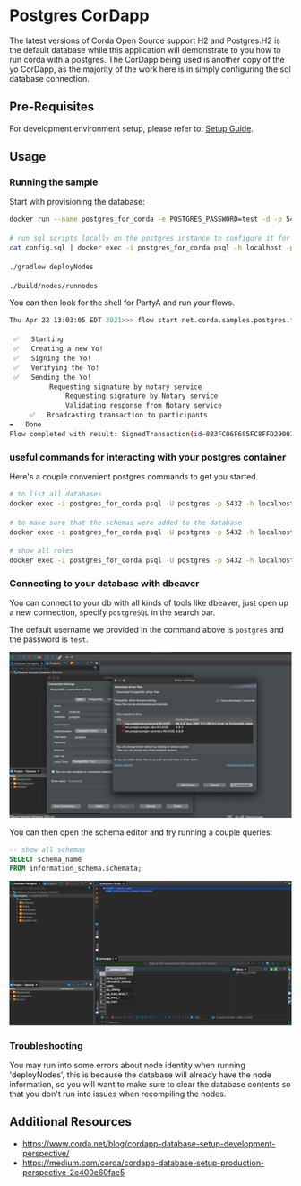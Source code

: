 # Postgres CorDapp

The latest versions of Corda Open Source support H2 and Postgres.H2 is the default database while this application will
demonstrate to you how to run corda with a postgres. The CorDapp being used is another copy of the yo CorDapp, as the
majority of the work here is in simply configuring the sql database connection.

## Pre-Requisites

For development environment setup, please refer to: [Setup Guide](https://docs.r3.com/en/platform/corda/4.10/community/getting-set-up.html).

## Usage

### Running the sample

Start with provisioning the database:

```sh
docker run --name postgres_for_corda -e POSTGRES_PASSWORD=test -d -p 5432:5432 postgres:11

# run sql scripts locally on the postgres instance to configure it for use
cat config.sql | docker exec -i postgres_for_corda psql -h localhost -p 5432 -U postgres

./gradlew deployNodes

./build/nodes/runnodes
```

You can then look for the shell for PartyA and run your flows.

```sh
Thu Apr 22 13:03:05 EDT 2021>>> flow start net.corda.samples.postgres.flows.YoFlow target: PartyB

 ✅   Starting
 ✅   Creating a new Yo!
 ✅   Signing the Yo!
 ✅   Verifying the Yo!
 ✅   Sending the Yo!
          Requesting signature by notary service
              Requesting signature by Notary service
              Validating response from Notary service
     ✅   Broadcasting transaction to participants
➡️   Done
Flow completed with result: SignedTransaction(id=8B3FC06F685FC8FFD29001CC6205DAECBFF436E28E0439F74F5A89D11372C578)
```

### useful commands for interacting with your postgres container

Here's a couple convenient postgres commands to get you started.

```sh
# to list all databases
docker exec -i postgres_for_corda psql -U postgres -p 5432 -h localhost postgres -c "\l"

# to make sure that the schemas were added to the database
docker exec -i postgres_for_corda psql -U postgres -p 5432 -h localhost postgres -c "\dn"

# show all roles
docker exec -i postgres_for_corda psql -U postgres -p 5432 -h localhost postgres -c "\dg"
```

### Connecting to your database with dbeaver

You can connect to your db with all kinds of tools like dbeaver, just open up a new connection, specify `postgreSQL` in
the search bar.

The default username we provided in the command above is `postgres` and the password is `test`.

![](./img/config-1.png)

You can then open the schema editor and try running a couple queries:

```sql
-- show all schemas
SELECT schema_name
FROM information_schema.schemata;
```

![](./img/config-2.png)

### Troubleshooting

You may run into some errors about node identity when running 'deployNodes', this is because the database will already
have the node information, so you will want to make sure to clear the database contents so that you don't run into
issues when recompiling the nodes.

## Additional Resources

- https://www.corda.net/blog/cordapp-database-setup-development-perspective/
- https://medium.com/corda/cordapp-database-setup-production-perspective-2c400e60fae5
